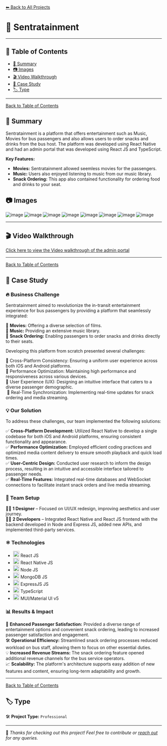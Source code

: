 [⬅ Back to All Projects](../README.md#my-work)

# 📌 Sentratainment

---

## 📖 Table of Contents  

- [📖 Summary](#-summary)
- [📷 Images](#-images)
- [🎬 Video Walkthrough](#-video-walkthrough)
- [📑 Case Study](#-case-study)
- [🏷 Type](#-type)  

---
[Back to Table of Contents](#-table-of-contents)
## 📖 Summary  

Sentratainment is a platform that offers entertainment such as Music, Movies for bus passengers and also allows users to order snacks and drinks from the bus host. The platform was developed using React Native and had an admin portal that was developed using React JS and TypeScript.

**Key Features:**
- **Movies:** Sentratainment allowed seemless movies for the passengers.
- **Music:** Users also enjoyed listening to music from our music library.
- **Snack Ordering:** This app also contained functionality for ordering food and drinks to your seat.

## 📷 Images

![image](https://github.com/user-attachments/assets/fabafe15-04a7-46f4-8ed9-9001dc11b0b2)
![image](https://github.com/user-attachments/assets/109e174c-03cc-4883-a3c0-0eaf764e0918)
![image](https://github.com/user-attachments/assets/a1a1fa68-e2e0-4b40-b973-b0238b5a39da)
![image](https://github.com/user-attachments/assets/5749966d-ddc1-4124-b614-d6b947b368c4)
![image](https://github.com/user-attachments/assets/330074d9-a289-4091-ac39-837b882883e7)
![image](https://github.com/user-attachments/assets/f3257896-1a6a-4e25-8497-a83a3f58bdc7)
![image](https://github.com/user-attachments/assets/2f741bcd-d1c8-4b85-9152-c5f96f5ef423)
![image](https://github.com/user-attachments/assets/ebd36ca0-a08a-408c-bcaa-0dfb4d41c1f5)

---

## 🎬 Video Walkthrough

<a href="https://www.loom.com/share/d4927d3fc9214f38bcebdf327604ac3e?sid=1deb6c6e-a07c-4454-8c70-cd977edf3d0f" target="_blank">Click here to view the Video walkthrough of the admin portal</a>

---
[Back to Table of Contents](#-table-of-contents)
## 📑 Case Study 

### 🔥 Business Challenge  

Sentratainment aimed to revolutionize the in-transit entertainment experience for bus passengers by providing a platform that seamlessly integrated:

🎯 **Movies:** Offering a diverse selection of films.  <br>
🎯 **Music:** Providing an extensive music library.​  <br>
🎯 **Snack Ordering:** Enabling passengers to order snacks and drinks directly to their seats.​  <br>

Developing this platform from scratch presented several challenges:

🔴 Cross-Platform Consistency: Ensuring a uniform user experience across both iOS and Android platforms.<br>
🔴 Performance Optimization: Maintaining high performance and responsiveness across various devices.<br>
🔴 User Experience (UX): Designing an intuitive interface that caters to a diverse passenger demographic.<br>​
🔴 Real-Time Synchronization: Implementing real-time updates for snack ordering and media streaming.<br>

### 💡 Our Solution  

To address these challenges, our team implemented the following solutions:  

✅ **Cross-Platform Development:** Utilized React Native to develop a single codebase for both iOS and Android platforms, ensuring consistent functionality and appearance.​  
✅ **Performance Optimization:** Employed efficient coding practices and optimized media content delivery to ensure smooth playback and quick load times.<br>
✅ **User-Centric Design:** Conducted user research to inform the design process, resulting in an intuitive and accessible interface tailored to passenger needs.  
✅ **Real-Time Features:** Integrated real-time databases and WebSocket connections to facilitate instant snack orders and live media streaming.    

### 👥 Team Setup  

👨‍🎨 **1 Designer** – Focused on UI/UX redesign, improving aesthetics and user journey.  
👨‍💻 **2 Developers** – Integrated React Native and React JS frontend with the backend developed in Node and Express JS, added new APIs, and implemented third-party services.  

### ⚛ Technologies
- <img src="https://encrypted-tbn0.gstatic.com/images?q=tbn:ANd9GcSlGmKtrnxElpqw3AExKXPWWBulcwjlvDJa1Q&s" width="20px"> React JS
- <img src="https://encrypted-tbn0.gstatic.com/images?q=tbn:ANd9GcSA7QuDfI3pc8CE7MjRsWIg_HISTwwS74OGQw&s" width="20px"> React Native JS
- <img src="https://w1.pngwing.com/pngs/885/534/png-transparent-green-grass-nodejs-javascript-react-mean-angularjs-logo-symbol-thumbnail.png" width="20px"> Node JS
- <img src="https://cdn.worldvectorlogo.com/logos/mongodb-icon-1-1.svg" width="20px"> MongoDB JS
- <img src="https://encrypted-tbn0.gstatic.com/images?q=tbn:ANd9GcR2_RY4COV565Nju7b4ZI5tsPkJQT1imxdFXg&s" width="20px"> ExpressJS JS
- <img src="https://upload.wikimedia.org/wikipedia/commons/thumb/4/4c/Typescript_logo_2020.svg/768px-Typescript_logo_2020.svg.png" width="20px"> TypeScript
- <img src="https://encrypted-tbn0.gstatic.com/images?q=tbn:ANd9GcT5eWKWtRacZBDc33NENsW-OdRQ9BNMgMOalg&s" width="20px"> MUI/Material UI v5

### 📊 Results & Impact  

🚀 **Enhanced Passenger Satisfaction:** Provided a diverse range of entertainment options and convenient snack ordering, leading to increased passenger satisfaction and engagement.  
🛠 **Operational Efficiency:** Streamlined snack ordering processes reduced workload on bus staff, allowing them to focus on other essential duties.  
💡 **Increased Revenue Streams:** The snack ordering feature opened additional revenue channels for the bus service operators.  
📈 **Scalability:** The platform's architecture supports easy addition of new features and content, ensuring long-term adaptability and growth.  

---
[Back to Table of Contents](#-table-of-contents)
## 🏷 Type  

🛠 **Project Type:** `Professional` 

---

🚀 *Thanks for checking out this project! Feel free to contribute or [reach out](mailto:bhatti.asad99@gmail.com) for any queries.*  
```

